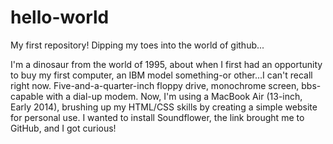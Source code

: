 # hello-world
My first repository! Dipping my toes into the world of github...

I'm a dinosaur from the world of 1995, about when I first had an opportunity to buy my first computer, an IBM model something-or other...I can't recall right now. Five-and-a-quarter-inch floppy drive, monochrome screen, bbs-capable with a dial-up modem. Now, I'm using a MacBook Air (13-inch, Early 2014), brushing up my HTML/CSS skills by creating a simple website for personal use. I wanted to install Soundflower, the link brought me to GitHub, and I got curious! 
